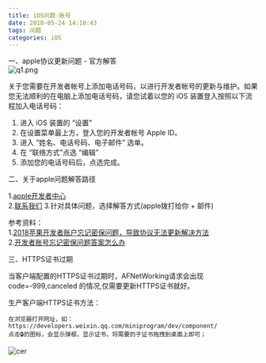 ```yaml
---
title: iOS问题-账号
date: 2018-05-24 14:10:43
tags: 问题
categories: iOS
---
```

		
一、apple协议更新问题 - 官方解答		
![q1.png](q1.png)		

关于您需要在开发者帐号上添加电话号码，以进行开发者帐号的更新与维护。如果您无法顺利的在电脑上添加电话号码，请您试着以您的 iOS 装置登入按照以下流程加入电话号码：

1. 进入 iOS 装置的 “设置”
2. 在设置菜单最上方，登入您的开发者帐号 Apple ID。
3. 进入 “姓名、电话号码、电子邮件” 选单。
4. 在 “联络方式”点选 “编辑”
5. 添加您的电话号码后，点选完成。

二、关于apple问题解答路径		

1.[apple开发者中心](https://developer.apple.com/)   
2.[联系我们](https://developer.apple.com/contact/#!/topic/select)
3.针对具体问题，选择解答方式(apple拨打给你 + 邮件)

参考资料：		
1.[2018苹果开发者账户忘记密保问题，导致协议无法更新解决方法](https://www.jianshu.com/p/8d25d194af61)	
2.[开发者账号忘记密保问题答案怎么办](https://www.jianshu.com/p/ca8024da59ec) 

		
三、HTTPS证书过期

当客户端配置的HTTPS证书过期时，AFNetWorking请求会出现code=-999,canceled 的情况,仅需要更新HTTPS证书就好。

生产客户端HTTPS证书方法：
	
	在浏览器打开网址，如：https://developers.weixin.qq.com/miniprogram/dev/component/
	点击🔒的图标，会显示弹框，显示证书，将需要的子证书拖拽到桌面上即可；
![cer](cer.png)



